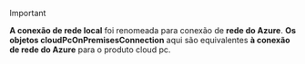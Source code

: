<!-- markdownlint-disable MD041-->

> [!IMPORTANT]
> **A conexão de rede local** foi renomeada para conexão de **rede do Azure**. **Os objetos cloudPcOnPremisesConnection** aqui são equivalentes **à conexão de rede do Azure** para o produto cloud pc.
